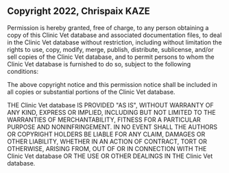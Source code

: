 ## Copyright 2022, Chrispaix KAZE

Permission is hereby granted, free of charge, to any person obtaining a copy of this Clinic Vet database and associated documentation files, to deal in the Clinic Vet database without restriction, including without limitation the rights to use, copy, modify, merge, publish, distribute, sublicense, and/or sell copies of the Clinic Vet database, and to permit persons to whom the Clinic Vet database is furnished to do so, subject to the following conditions:

The above copyright notice and this permission notice shall be included in all copies or substantial portions of the Clinic Vet database.

THE Clinic Vet database IS PROVIDED "AS IS", WITHOUT WARRANTY OF ANY KIND, EXPRESS OR IMPLIED, INCLUDING BUT NOT LIMITED TO THE WARRANTIES OF MERCHANTABILITY, FITNESS FOR A PARTICULAR PURPOSE AND NONINFRINGEMENT. IN NO EVENT SHALL THE AUTHORS OR COPYRIGHT HOLDERS BE LIABLE FOR ANY CLAIM, DAMAGES OR OTHER LIABILITY, WHETHER IN AN ACTION OF CONTRACT, TORT OR OTHERWISE, ARISING FROM, OUT OF OR IN CONNECTION WITH THE Clinic Vet database OR THE USE OR OTHER DEALINGS IN THE Clinic Vet database.